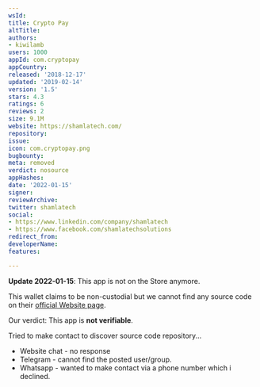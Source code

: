 ```yaml
---
wsId: 
title: Crypto Pay
altTitle: 
authors:
- kiwilamb
users: 1000
appId: com.cryptopay
appCountry: 
released: '2018-12-17'
updated: '2019-02-14'
version: '1.5'
stars: 4.3
ratings: 6
reviews: 2
size: 9.1M
website: https://shamlatech.com/
repository: 
issue: 
icon: com.cryptopay.png
bugbounty: 
meta: removed
verdict: nosource
appHashes: 
date: '2022-01-15'
signer: 
reviewArchive: 
twitter: shamlatech
social:
- https://www.linkedin.com/company/shamlatech
- https://www.facebook.com/shamlatechsolutions
redirect_from: 
developerName: 
features: 

---
```


**Update 2022-01-15**: This app is not on the Store anymore.

This wallet claims to be non-custodial but we cannot find any source code on their [official Website page](https://shamlatech.com/).

Our verdict: This app is **not verifiable**.

Tried to make contact to discover source code repository...
- Website chat - no response
- Telegram - cannot find the posted user/group.
- Whatsapp - wanted to make contact via a phone number which i declined. 

